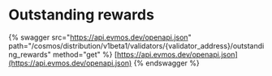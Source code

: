 # Outstanding rewards

{% swagger src="https://api.evmos.dev/openapi.json" path="/cosmos/distribution/v1beta1/validators/{validator_address}/outstanding_rewards" method="get" %}
[https://api.evmos.dev/openapi.json](https://api.evmos.dev/openapi.json)
{% endswagger %}
